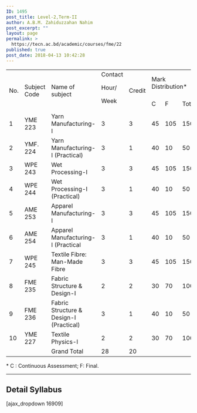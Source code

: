 ```yaml
---
ID: 1495
post_title: Level-2,Term-II
author: A.B.M. Zahiduzzahan Nahim
post_excerpt: ""
layout: page
permalink: >
  https://tecn.ac.bd/academic/courses/fme/22
published: true
post_date: 2018-04-13 10:42:28
---
```

<table width="631">
<tbody>
<tr>
<td rowspan="2" width="34">No.</td>
<td rowspan="2" width="88">Subject Code</td>
<td rowspan="2" width="229">Name of subject</td>
<td rowspan="2" width="54">Contact

Hour/

Week</td>
<td rowspan="2" width="56">Credit</td>
<td colspan="3" width="171">Mark Distribution*</td>
</tr>
<tr>
<td width="57">C</td>
<td width="57">F</td>
<td width="57">Total</td>
</tr>
<tr>
<td width="34">1</td>
<td width="88">YME 223</td>
<td width="229">Yarn Manufacturing-I</td>
<td width="54">3</td>
<td width="56">3</td>
<td width="57">45</td>
<td width="57">105</td>
<td width="57">150</td>
</tr>
<tr>
<td width="34">2</td>
<td width="88">YMF. 224</td>
<td width="229">Yarn Manufacturing-I (Practical)</td>
<td width="54">3</td>
<td width="56">1</td>
<td width="57">40</td>
<td width="57">10</td>
<td width="57">50</td>
</tr>
<tr>
<td width="34">3</td>
<td width="88">WPE 243</td>
<td width="229">Wet Processing-I</td>
<td width="54">3</td>
<td width="56">3</td>
<td width="57">45</td>
<td width="57">105</td>
<td width="57">150</td>
</tr>
<tr>
<td width="34">4</td>
<td width="88">WPE 244</td>
<td width="229">Wet Processing-I (Practical)</td>
<td width="54">3</td>
<td width="56">1</td>
<td width="57">40</td>
<td width="57">10</td>
<td width="57">50</td>
</tr>
<tr>
<td width="34">5</td>
<td width="88">AME 253</td>
<td width="229">Apparel Manufacturing-I</td>
<td width="54">3</td>
<td width="56">3</td>
<td width="57">45</td>
<td width="57">105</td>
<td width="57">150</td>
</tr>
<tr>
<td width="34">6</td>
<td width="88">AME 254</td>
<td width="229">Apparel Manufacturing-I (Practical</td>
<td width="54">3</td>
<td width="56">1</td>
<td width="57">40</td>
<td width="57">10</td>
<td width="57">50</td>
</tr>
<tr>
<td width="34">7</td>
<td width="88">WPE 245</td>
<td width="229">Textile Fibre: Man-Made Fibre</td>
<td width="54">3</td>
<td width="56">3</td>
<td width="57">45</td>
<td width="57">105</td>
<td width="57">150</td>
</tr>
<tr>
<td width="34">8</td>
<td width="88">FME 235</td>
<td width="229">Fabric Structure &amp; Design-I</td>
<td width="54">2</td>
<td width="56">2</td>
<td width="57">30</td>
<td width="57">70</td>
<td width="57">100</td>
</tr>
<tr>
<td width="34">9</td>
<td width="88">FME 236</td>
<td width="229">Fabric Structure &amp; Design-I (Practical)</td>
<td width="54">3</td>
<td width="56">1</td>
<td width="57">40</td>
<td width="57">10</td>
<td width="57">50</td>
</tr>
<tr>
<td width="34">10</td>
<td width="88">YME 227</td>
<td width="229">Textile Physics-I</td>
<td width="54">2</td>
<td width="56">2</td>
<td width="57">30</td>
<td width="57">70</td>
<td width="57">100</td>
</tr>
<tr>
<td width="34"></td>
<td width="88"></td>
<td width="229">Grand Total</td>
<td width="54">28</td>
<td width="56">20</td>
<td width="57"></td>
<td width="57"></td>
<td width="57"></td>
</tr>
</tbody>
</table>
* C : Continuous Assessment; F: Final.

<hr />

<h2>Detail Syllabus</h2>
[ajax_dropdown 16909]